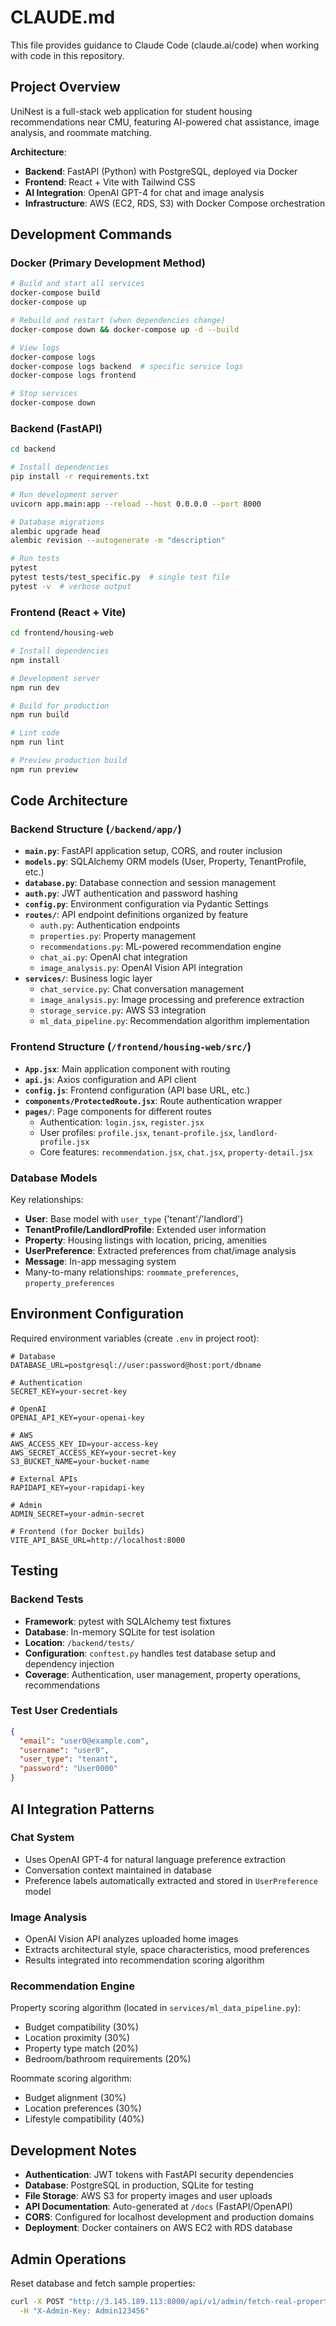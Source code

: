 # CLAUDE.md

This file provides guidance to Claude Code (claude.ai/code) when working with code in this repository.

## Project Overview

UniNest is a full-stack web application for student housing recommendations near CMU, featuring AI-powered chat assistance, image analysis, and roommate matching.

**Architecture**: 
- **Backend**: FastAPI (Python) with PostgreSQL, deployed via Docker
- **Frontend**: React + Vite with Tailwind CSS 
- **AI Integration**: OpenAI GPT-4 for chat and image analysis
- **Infrastructure**: AWS (EC2, RDS, S3) with Docker Compose orchestration

## Development Commands

### Docker (Primary Development Method)
```bash
# Build and start all services
docker-compose build
docker-compose up

# Rebuild and restart (when dependencies change)
docker-compose down && docker-compose up -d --build

# View logs
docker-compose logs
docker-compose logs backend  # specific service logs
docker-compose logs frontend

# Stop services
docker-compose down
```

### Backend (FastAPI)
```bash
cd backend

# Install dependencies
pip install -r requirements.txt

# Run development server
uvicorn app.main:app --reload --host 0.0.0.0 --port 8000

# Database migrations
alembic upgrade head
alembic revision --autogenerate -m "description"

# Run tests
pytest
pytest tests/test_specific.py  # single test file
pytest -v  # verbose output
```

### Frontend (React + Vite)
```bash
cd frontend/housing-web

# Install dependencies
npm install

# Development server
npm run dev

# Build for production
npm run build

# Lint code
npm run lint

# Preview production build
npm run preview
```

## Code Architecture

### Backend Structure (`/backend/app/`)
- **`main.py`**: FastAPI application setup, CORS, and router inclusion
- **`models.py`**: SQLAlchemy ORM models (User, Property, TenantProfile, etc.)
- **`database.py`**: Database connection and session management
- **`auth.py`**: JWT authentication and password hashing
- **`config.py`**: Environment configuration via Pydantic Settings
- **`routes/`**: API endpoint definitions organized by feature
  - `auth.py`: Authentication endpoints
  - `properties.py`: Property management
  - `recommendations.py`: ML-powered recommendation engine
  - `chat_ai.py`: OpenAI chat integration
  - `image_analysis.py`: OpenAI Vision API integration
- **`services/`**: Business logic layer
  - `chat_service.py`: Chat conversation management
  - `image_analysis.py`: Image processing and preference extraction
  - `storage_service.py`: AWS S3 integration
  - `ml_data_pipeline.py`: Recommendation algorithm implementation

### Frontend Structure (`/frontend/housing-web/src/`)
- **`App.jsx`**: Main application component with routing
- **`api.js`**: Axios configuration and API client
- **`config.js`**: Frontend configuration (API base URL, etc.)
- **`components/ProtectedRoute.jsx`**: Route authentication wrapper
- **`pages/`**: Page components for different routes
  - Authentication: `login.jsx`, `register.jsx`
  - User profiles: `profile.jsx`, `tenant-profile.jsx`, `landlord-profile.jsx`
  - Core features: `recommendation.jsx`, `chat.jsx`, `property-detail.jsx`

### Database Models
Key relationships:
- **User**: Base model with `user_type` ('tenant'/'landlord')
- **TenantProfile/LandlordProfile**: Extended user information
- **Property**: Housing listings with location, pricing, amenities
- **UserPreference**: Extracted preferences from chat/image analysis
- **Message**: In-app messaging system
- Many-to-many relationships: `roommate_preferences`, `property_preferences`

## Environment Configuration

Required environment variables (create `.env` in project root):
```env
# Database
DATABASE_URL=postgresql://user:password@host:port/dbname

# Authentication
SECRET_KEY=your-secret-key

# OpenAI
OPENAI_API_KEY=your-openai-key

# AWS
AWS_ACCESS_KEY_ID=your-access-key
AWS_SECRET_ACCESS_KEY=your-secret-key
S3_BUCKET_NAME=your-bucket-name

# External APIs
RAPIDAPI_KEY=your-rapidapi-key

# Admin
ADMIN_SECRET=your-admin-secret

# Frontend (for Docker builds)
VITE_API_BASE_URL=http://localhost:8000
```

## Testing

### Backend Tests
- **Framework**: pytest with SQLAlchemy test fixtures
- **Database**: In-memory SQLite for test isolation
- **Location**: `/backend/tests/`
- **Configuration**: `conftest.py` handles test database setup and dependency injection
- **Coverage**: Authentication, user management, property operations, recommendations

### Test User Credentials
```json
{
  "email": "user0@example.com",
  "username": "user0", 
  "user_type": "tenant",
  "password": "User0000"
}
```

## AI Integration Patterns

### Chat System
- Uses OpenAI GPT-4 for natural language preference extraction
- Conversation context maintained in database
- Preference labels automatically extracted and stored in `UserPreference` model

### Image Analysis
- OpenAI Vision API analyzes uploaded home images
- Extracts architectural style, space characteristics, mood preferences
- Results integrated into recommendation scoring algorithm

### Recommendation Engine
Property scoring algorithm (located in `services/ml_data_pipeline.py`):
- Budget compatibility (30%)
- Location proximity (30%) 
- Property type match (20%)
- Bedroom/bathroom requirements (20%)

Roommate scoring algorithm:
- Budget alignment (30%)
- Location preferences (30%)
- Lifestyle compatibility (40%)

## Development Notes

- **Authentication**: JWT tokens with FastAPI security dependencies
- **Database**: PostgreSQL in production, SQLite for testing
- **File Storage**: AWS S3 for property images and user uploads
- **API Documentation**: Auto-generated at `/docs` (FastAPI/OpenAPI)
- **CORS**: Configured for localhost development and production domains
- **Deployment**: Docker containers on AWS EC2 with RDS database

## Admin Operations

Reset database and fetch sample properties:
```bash
curl -X POST "http://3.145.189.113:8000/api/v1/admin/fetch-real-properties?property_count=5" \
  -H "X-Admin-Key: Admin123456"
```